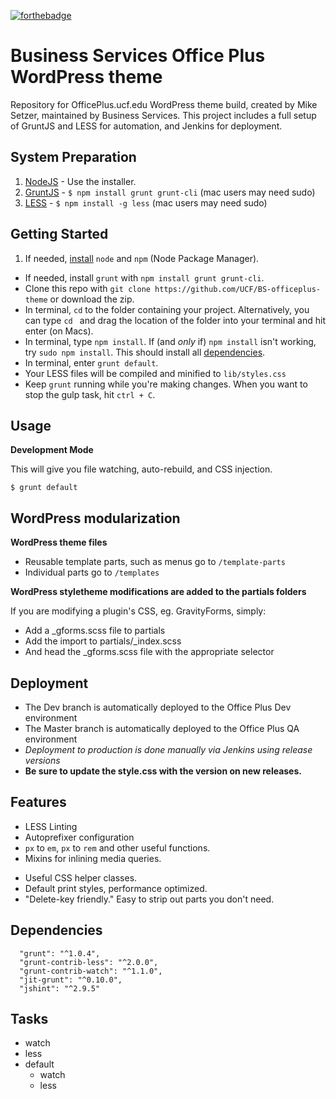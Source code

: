 [![forthebadge](https://forthebadge.com/images/badges/built-with-wordpress.svg)](http://forthebadge.com) 

# Business Services Office Plus WordPress theme
Repository for OfficePlus.ucf.edu WordPress theme build, created by Mike Setzer, maintained by Business Services.
This project includes a full setup of GruntJS and LESS for automation, and Jenkins for deployment.

## System Preparation
1. [NodeJS](https://nodejs.org) - Use the installer.
2. [GruntJS](https://github.com/gruntjs/grunt) - `$ npm install grunt grunt-cli` (mac users may need sudo)
3. [LESS](https://github.com/less/less.js) - `$ npm install -g less` (mac users may need sudo)

## Getting Started
1. If needed, [install](http://blog.nodeknockout.com/post/65463770933/how-to-install-node-js-and-npm) `node` and `npm` (Node Package Manager).
- If needed, install `grunt` with `npm install grunt grunt-cli`.
- Clone this repo with `git clone https://github.com/UCF/BS-officeplus-theme` or download the zip.
- In terminal, `cd` to the folder containing your project. Alternatively, you can type `cd ` and drag the location of the folder into your terminal and hit enter (on Macs).
- In terminal, type `npm install`. If (and _only_ if) `npm install` isn't working, try `sudo npm install`. This should install all [dependencies](#dependencies).
- In terminal, enter `grunt default`.
- Your LESS files will be compiled and minified to `lib/styles.css`
- Keep `grunt` running while you're making changes. When you want to stop the gulp task, hit `ctrl + C`.

## Usage
**Development Mode**

This will give you file watching, auto-rebuild, and CSS injection.

```shell
$ grunt default
```
## WordPress modularization

**WordPress theme files**

- Reusable template parts, such as menus go to `/template-parts`
- Individual parts go to `/templates`

**WordPress styletheme modifications are added to the partials folders**

If you are modifying a plugin's CSS, eg. GravityForms, simply:
- Add a _gforms.scss file to partials
- Add the import to partials/_index.scss
- And head the _gforms.scss file with the appropriate selector

## Deployment 
- The Dev branch is automatically deployed to the Office Plus Dev environment
- The Master branch is automatically deployed to the Office Plus QA environment
- *Deployment to production is done manually via Jenkins using release versions*
- **Be sure to update the style.css with the version on new releases.**

## Features
- LESS Linting
- Autoprefixer configuration
- `px` to `em`, `px` to `rem` and other useful functions.
- Mixins for inlining media queries.
* Useful CSS helper classes.
* Default print styles, performance optimized.
* "Delete-key friendly." Easy to strip out parts you don't need.

## Dependencies
```
  "grunt": "^1.0.4",
  "grunt-contrib-less": "^2.0.0",
  "grunt-contrib-watch": "^1.1.0",
  "jit-grunt": "^0.10.0",
  "jshint": "^2.9.5"
```

## Tasks
- watch
- less
- default
  - watch
  - less

